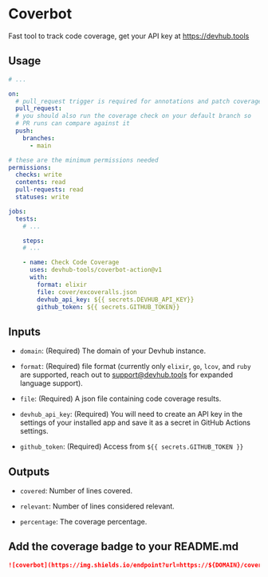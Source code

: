 # Coverbot

Fast tool to track code coverage, get your API key at https://devhub.tools

## Usage

```yaml
# ...

on:
  # pull_request trigger is required for annotations and patch coverage
  pull_request:
  # you should also run the coverage check on your default branch so
  # PR runs can compare against it
  push:
    branches:
      - main

# these are the minimum permissions needed
permissions:
  checks: write
  contents: read
  pull-requests: read
  statuses: write

jobs:
  tests:
    # ...

    steps:
    # ...

    - name: Check Code Coverage
      uses: devhub-tools/coverbot-action@v1
      with:
        format: elixir
        file: cover/excoveralls.json
        devhub_api_key: ${{ secrets.DEVHUB_API_KEY}}
        github_token: ${{ secrets.GITHUB_TOKEN}}
```

## Inputs

-  `domain`: (Required) The domain of your Devhub instance.

-   `format`: (Required) file format (currently only `elixir`, `go`, `lcov`, and `ruby` are supported, reach out to support@devhub.tools for expanded language support).

-   `file`: (Required) A json file containing code coverage results.

-   `devhub_api_key`: (Required) You will need to create an API key in the settings of your installed app and save it as a secret in GitHub
    Actions settings.

-   `github_token`: (Required) Access from `${{ secrets.GITHUB_TOKEN }}`

## Outputs

-   `covered`: Number of lines covered.

-   `relevant`: Number of lines considered relevant.

-   `percentage`: The coverage percentage.

## Add the coverage badge to your README.md

```markdown
![coverbot](https://img.shields.io/endpoint?url=https://${DOMAIN}/coverbot/v1/${OWNER}/${REPO}/${BRANCH}/badge.json)
```